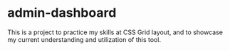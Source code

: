 # admin-dashboard
This is a project to practice my skills at CSS Grid layout, and to showcase my current understanding and utilization of this tool.